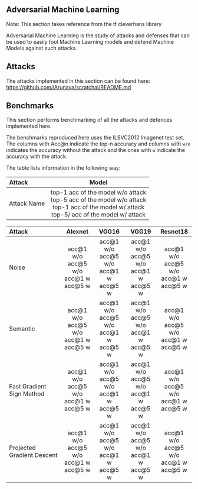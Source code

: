 ## Adversarial Machine Learning

Note: This section takes reference from the tf cleverhans library

Adversarial Machine Learning is the study of attacks and defenses that can be used to easily fool Machine Learning models and defend Machine Models against such attacks.

## Attacks

The attacks implemented in this section can be found here: https://github.com/iArunava/scratchai/README.md

## Benchmarks

This section performs benchmarking of all the attacks and defences implemented here.

The benchmarks reproduced here uses the ILSVC2012 Imagenet test set. The columns with Acc@n indicate the top-n accuracy 
and columns with `w/o` indicates the accuracy without the attack and the ones with `w` indicate the accuracy with the attack.

The table lists information in the following way:

| Attack | Model |
| :----- | :-----: |
| Attack Name | top-1 acc of the model w/o attack <br/> top-5 acc of the model w/o attack <br/> top-1 acc of the model w/ attack <br/> top-5/ acc of the model w/ attack |

| Attack | Alexnet | VGG16 | VGG19 | Resnet18 |
| :----- | :---: | :---: | :---: | :---: |
| Noise  | acc@1 w/o<br/>acc@5 w/o<br/>acc@1 w<br/>acc@5 w | acc@1 w/o<br/>acc@5 w/o<br/>acc@1 w<br/>acc@5 w | acc@1 w/o<br/>acc@5 w/o<br/>acc@1 w<br/>acc@5 w | acc@1 w/o<br/>acc@5 w/o<br/>acc@1 w<br/>acc@5 w |
| Semantic | acc@1 w/o<br/>acc@5 w/o<br/>acc@1 w<br/>acc@5 w | acc@1 w/o<br/>acc@5 w/o<br/>acc@1 w<br/>acc@5 w | acc@1 w/o<br/>acc@5 w/o<br/>acc@1 w<br/>acc@5 w | acc@1 w/o<br/>acc@5 w/o<br/>acc@1 w<br/>acc@5 w |
| Fast Gradient Sign Method  | acc@1 w/o<br/>acc@5 w/o<br/>acc@1 w<br/>acc@5 w | acc@1 w/o<br/>acc@5 w/o<br/>acc@1 w<br/>acc@5 w | acc@1 w/o<br/>acc@5 w/o<br/>acc@1 w<br/>acc@5 w | acc@1 w/o<br/>acc@5 w/o<br/>acc@1 w<br/>acc@5 w |
| Projected Gradient Descent  | acc@1 w/o<br/>acc@5 w/o<br/>acc@1 w<br/>acc@5 w | acc@1 w/o<br/>acc@5 w/o<br/>acc@1 w<br/>acc@5 w | acc@1 w/o<br/>acc@5 w/o<br/>acc@1 w<br/>acc@5 w | acc@1 w/o<br/>acc@5 w/o<br/>acc@1 w<br/>acc@5 w |
